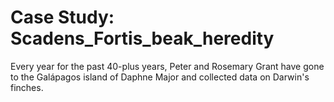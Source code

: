 # Case Study: Scadens_Fortis_beak_heredity

Every year for the past 40-plus years, Peter and Rosemary Grant have gone to the Galápagos island of Daphne Major and collected data on Darwin's finches.
